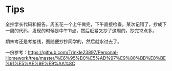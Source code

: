 # Tips

全抄学长代码和报告。周五花一个上午做完，下午直接检查。某次记错了，抄成下一周的代码，发现的时候是中午11点，然后赶紧又抄了这周的，抄完12点多。

期末考还是考接线，图随便抄抄同学的，然后就水过去了。

一份参考：https://github.com/Trinkle23897/Personal-Homework/tree/master/%E6%95%B0%E5%AD%97%E9%80%BB%E8%BE%91%E5%AE%9E%E9%AA%8C
